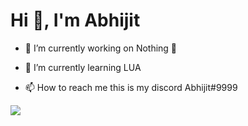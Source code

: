# Hi 👋, I'm Abhijit


- 🔭 I’m currently working on Nothing 🤣

- 🌱 I’m currently learning LUA

- 📫 How to reach me this is my discord Abhijit#9999

![](https://komarev.com/ghpvc/?username=your-github-AbhijitYT)

